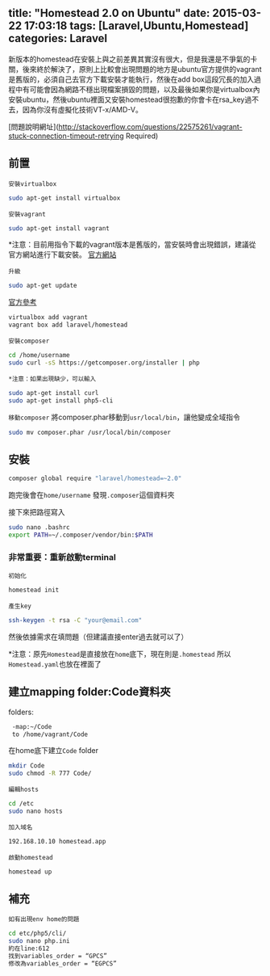 title: "Homestead 2.0 on Ubuntu"
date: 2015-03-22 17:03:18
tags: [Laravel,Ubuntu,Homestead]
categories: Laravel
---

新版本的homestead在安裝上與之前差異其實沒有很大，但是我還是不爭氣的卡關，後來終於解決了，原則上比較會出現問題的地方是ubuntu官方提供的vagrant是舊版的，必須自己去官方下載安裝才能執行，然後在add box這段冗長的加入過程中有可能會因為網路不穩出現檔案損毀的問題，以及最後如果你是virtualbox內安裝ubuntu，然後ubuntu裡面又安裝homestead很抱歉的你會卡在rsa_key過不去，因為你沒有虛擬化技術VT-x/AMD-V。

<!-- more -->

[問題說明網址](http://stackoverflow.com/questions/22575261/vagrant-stuck-connection-timeout-retrying
Required)

## 前置
`安裝virtualbox`
``` bash
sudo apt-get install virtualbox
```

`安裝vagrant`
``` bash
sudo apt-get install vagrant
```

*注意：目前用指令下載的vagrant版本是舊版的，當安裝時會出現錯誤，建議從官方網站進行下載安裝。
[官方網站](https://www.vagrantup.com/)

`升級`
``` bash
sudo apt-get update
```

[官方參考](http://laravel.tw/docs/4.2/homestead)

``` bash
virtualbox add vagrant
vagrant box add laravel/homestead
```


`安裝composer`
``` bash
cd /home/username
sudo curl -sS https://getcomposer.org/installer | php
```

`*注意：如果出現缺少，可以輸入`
``` bash
sudo apt-get install curl
sudo apt-get install php5-cli
```

`移動composer`
將composer.phar移動到`usr/local/bin`，讓他變成全域指令
``` bash
sudo mv composer.phar /usr/local/bin/composer
```


## 安裝
``` bash
composer global require "laravel/homestead=~2.0"
```
跑完後會在`home/username` 發現`.composer`這個資料夾

接下來把路徑寫入
``` bash
sudo nano .bashrc
export PATH=~/.composer/vendor/bin:$PATH
```

### 非常重要：重新啟動terminal

`初始化`
``` bash
homestead init
```

`產生key`
``` bash
ssh-keygen -t rsa -C "your@email.com"
```
然後依據需求在填問題（但建議直接enter過去就可以了）

*注意：原先`Homestead`是直接放在`home`底下，現在則是`.homestead` 所以`Homestead.yaml`也放在裡面了


## 建立mapping folder:Code資料夾
folders:
``` bash
 -map:~/Code
 to /home/vagrant/Code
```
在home底下建立`Code` folder

``` bash
mkdir Code
sudo chmod -R 777 Code/
```

`編輯hosts`
``` bash
cd /etc
sudo nano hosts
```
`加入域名`
``` bash
192.168.10.10 homestead.app
```

`啟動homestead`
``` bash
homestead up
```
## 補充
`如有出現env home的問題`
``` bash
cd etc/php5/cli/
sudo nano php.ini
約在line:612
找到variables_order = “GPCS”
修改為variables_order = “EGPCS”
```